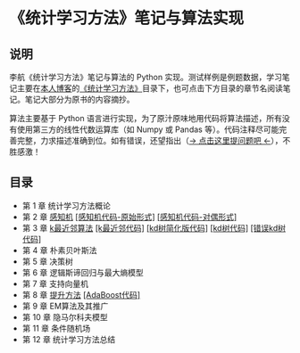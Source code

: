 # 《统计学习方法》笔记与算法实现

## 说明
李航《统计学习方法》笔记与算法的 Python 实现。测试样例是例题数据，学习笔记主要在[本人博客](http://121.42.47.99/yuenshome/wordpress)的[《统计学习方法》](http://121.42.47.99/yuenshome/wordpress/?cat=202)目录下，也可点击下方目录的章节名阅读笔记。笔记大部分为原书的内容摘抄。

算法主要基于 Python 语言进行实现，为了原汁原味地用代码将算法描述，所有没有使用第三方的线性代数运算库（如 Numpy 或 Pandas 等）。代码注释尽可能完善完整，力求描述准确到位。如有错误，还望指出（[→ 点击这里提问题吧 ←](https://github.com/ysh329/statistical-learning-methods-note/issues)），不胜感激！

## 目录

* 第 1 章 统计学习方法概论
* 第 2 章 [感知机](./chapter_2_perceptron/) [\[感知机代码-原始形式\]](./chapter_2_perceptron/Perceptron.py) [\[感知机代码-对偶形式\]](./chapter_2_perceptron/Dual-form_Perceptron.py)  
* 第 3 章 [k最近邻算法](./chapter_3_kNN/) [\[k最近邻代码\]](./chapter_3_kNN/kNN.py) [\[kd树简化版代码\]](./chapter_3_kNN/Simple-kd-Tree.py) [\[kd树代码\]](./chapter_3_kNN/kd-Tree.py) [\[错误kd树代码\]](./chapter_3_kNN/WrongKDTreeCodeDemo.py)
* 第 4 章 朴素贝叶斯法
* 第 5 章 决策树
* 第 6 章 逻辑斯谛回归与最大熵模型
* 第 7 章 支持向量机
* 第 8 章 [提升方法](./chapter_8_boosting/) [\[AdaBoost代码\]](./chapter_8_boosting/AdaBoost.py)
* 第 9 章 EM算法及其推广
* 第 10 章 隐马尔科夫模型
* 第 11 章 条件随机场
* 第 12 章 统计学习方法总结